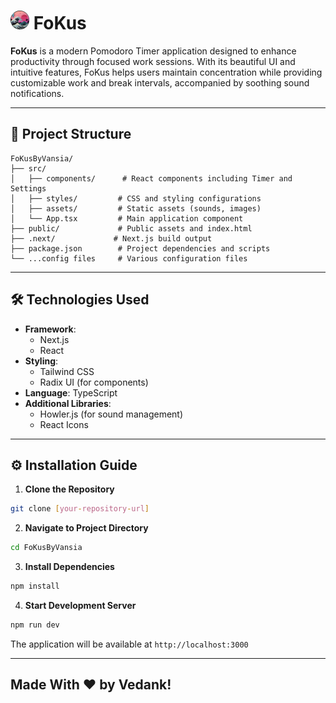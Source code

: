 # <img src="public/wavecirc.png" width="30" height="30" alt="FoKus Logo"> FoKus

**FoKus** is a modern Pomodoro Timer application designed to enhance productivity through focused work sessions. With its beautiful UI and intuitive features, FoKus helps users maintain concentration while providing customizable work and break intervals, accompanied by soothing sound notifications.

---

## 📂 Project Structure

```
FoKusByVansia/
├── src/
│   ├── components/      # React components including Timer and Settings
│   ├── styles/         # CSS and styling configurations
│   ├── assets/         # Static assets (sounds, images)
│   └── App.tsx         # Main application component
├── public/             # Public assets and index.html
├── .next/             # Next.js build output
├── package.json        # Project dependencies and scripts
└── ...config files     # Various configuration files
```

---

## 🛠️ Technologies Used

* **Framework**: 
  * Next.js
  * React
* **Styling**: 
  * Tailwind CSS
  * Radix UI (for components)
* **Language**: TypeScript
* **Additional Libraries**:
  * Howler.js (for sound management)
  * React Icons

---

## ⚙️ Installation Guide

1. **Clone the Repository**
```bash
git clone [your-repository-url]
```

2. **Navigate to Project Directory**
```bash
cd FoKusByVansia
```

3. **Install Dependencies**
```bash
npm install
```

4. **Start Development Server**
```bash
npm run dev
```

The application will be available at `http://localhost:3000`

---

## Made With ❤️ by Vedank!


